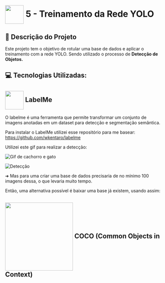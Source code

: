 <h1>
     <img align="center" width="60px" src="https://assets.dio.me/oLBDQwXKIBwkiWqkt0JZUg4PGejIS199r2hrBXVMs6E/f:webp/h:77/q:80/w:77/L2xhYl9wcm9qZWN0cy9iYWRnZXMvYTcwMTQ4MDQtY2ZjNC00MDVmLWFkNjEtMTlkMDhlYjRjMGVmLnBuZw">
    <span>5 - Treinamento da Rede YOLO</span>
</h1>

## 📝 Descrição do Projeto
Este projeto tem o objetivo de rotular uma base de dados e aplicar o treinamento com a rede YOLO. Sendo utilizado o processo de **Detecção de Objetos.**

## 💻 Tecnologias Utilizadas:
<h2>
<img align="center" width="60px" src="https://www.labelme.io/assets/img/icon.png">
    <strong><span">LabelMe</span></strong>
</h2>
O labelme é uma ferramenta que permite transformar um conjunto de imagens anotadas em um dataset para detecção e segmentação semântica. 

Para instalar o LabelMe utilizei esse repositório para me basear: https://github.com/wkentaro/labelme

Utilizei este gif para realizar a detecção: 

![Gif de cachorro e gato](https://crushpets.com/wp-content/uploads/2020/10/Como-fazer-cachorro-e-gato-se-darem-bem.gif)

![Detecção](https://github.com/user-attachments/assets/2ef8f24f-ca06-49ec-a8a0-e44026e5bcdf)

➜ Mas para uma criar uma base de dados precisaria de no mínimo 100 imagens dessa, o que levaria muito tempo. 

Então, uma alternativa possível é baixar uma base já existem, usando assim: 
<h2>
<img align="center" width="220px" src="https://cocodataset.org/images/coco-logo.png">
     <strong><span">COCO (Common Objects in Context)</span></strong>
</h2>
